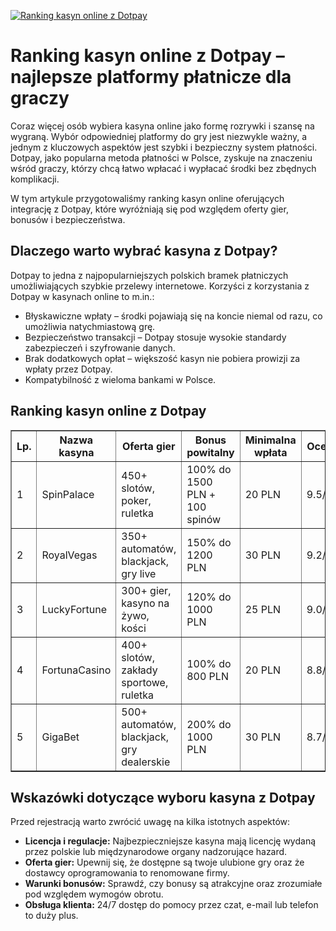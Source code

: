 [![Ranking kasyn online z Dotpay](https://123-caf.pages.dev/gitsignup.png)](https://vrmoo.ru/Bt82HjjY)

<h1>Ranking kasyn online z Dotpay – najlepsze platformy płatnicze dla graczy</h1> <p>Coraz więcej osób wybiera kasyna online jako formę rozrywki i szansę na wygraną. Wybór odpowiedniej platformy do gry jest niezwykle ważny, a jednym z kluczowych aspektów jest szybki i bezpieczny system płatności. Dotpay, jako popularna metoda płatności w Polsce, zyskuje na znaczeniu wśród graczy, którzy chcą łatwo wpłacać i wypłacać środki bez zbędnych komplikacji.</p> <p>W tym artykule przygotowaliśmy ranking kasyn online oferujących integrację z Dotpay, które wyróżniają się pod względem oferty gier, bonusów i bezpieczeństwa.</p>  <h2>Dlaczego warto wybrać kasyna z Dotpay?</h2> <p>Dotpay to jedna z najpopularniejszych polskich bramek płatniczych umożliwiających szybkie przelewy internetowe. Korzyści z korzystania z Dotpay w kasynach online to m.in.:</p> <ul>   <li>Błyskawiczne wpłaty – środki pojawiają się na koncie niemal od razu, co umożliwia natychmiastową grę.</li>   <li>Bezpieczeństwo transakcji – Dotpay stosuje wysokie standardy zabezpieczeń i szyfrowanie danych.</li>   <li>Brak dodatkowych opłat – większość kasyn nie pobiera prowizji za wpłaty przez Dotpay.</li>   <li>Kompatybilność z wieloma bankami w Polsce.</li> </ul>  <h2>Ranking kasyn online z Dotpay</h2> <table border="1" cellspacing="0" cellpadding="8">   <thead>     <tr>       <th>Lp.</th>       <th>Nazwa kasyna</th>       <th>Oferta gier</th>       <th>Bonus powitalny</th>       <th>Minimalna wpłata</th>       <th>Ocena</th>     </tr>   </thead>   <tbody>     <tr>       <td>1</td>       <td>SpinPalace</td>       <td>450+ slotów, poker, ruletka</td>       <td>100% do 1500 PLN + 100 spinów</td>       <td>20 PLN</td>       <td>9.5/10</td>     </tr>     <tr>       <td>2</td>       <td>RoyalVegas</td>       <td>350+ automatów, blackjack, gry live</td>       <td>150% do 1200 PLN</td>       <td>30 PLN</td>       <td>9.2/10</td>     </tr>     <tr>       <td>3</td>       <td>LuckyFortune</td>       <td>300+ gier, kasyno na żywo, kości</td>       <td>120% do 1000 PLN</td>       <td>25 PLN</td>       <td>9.0/10</td>     </tr>     <tr>       <td>4</td>       <td>FortunaCasino</td>       <td>400+ slotów, zakłady sportowe, ruletka</td>       <td>100% do 800 PLN</td>       <td>20 PLN</td>       <td>8.8/10</td>     </tr>     <tr>       <td>5</td>       <td>GigaBet</td>       <td>500+ automatów, blackjack, gry dealerskie</td>       <td>200% do 1000 PLN</td>       <td>30 PLN</td>       <td>8.7/10</td>     </tr>   </tbody> </table>  <h2>Wskazówki dotyczące wyboru kasyna z Dotpay</h2> <p>Przed rejestracją warto zwrócić uwagę na kilka istotnych aspektów:</p> <ul>   <li><strong>Licencja i regulacje:</strong> Najbezpieczniejsze kasyna mają licencję wydaną przez polskie lub międzynarodowe organy nadzorujące hazard.</li>   <li><strong>Oferta gier:</strong> Upewnij się, że dostępne są twoje ulubione gry oraz że dostawcy oprogramowania to renomowane firmy.</li>   <li><strong>Warunki bonusów:</strong> Sprawdź, czy bonusy są atrakcyjne oraz zrozumiałe pod względem wymogów obrotu.</li>   <li><strong>Obsługa klienta:</strong> 24/7 dostęp do pomocy przez czat, e-mail lub telefon to duży plus.</li> </ul>